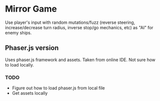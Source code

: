# Mirror Game

Use player's input with random mutations/fuzz (reverse steering, increase/decrease turn radius, inverse stop/go mechanics, etc) as "AI" for enemy ships.

## Phaser.js version
Uses phaser.js framework and assets.  Taken from online IDE. Not sure how to load locally.

### TODO
* Figure out how to load phaser.js from local file
* Get assets locally